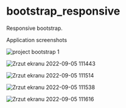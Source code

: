 # bootstrap_responsive
Responsive bootstrap.



Application screenshots

![project bootstrap 1](https://user-images.githubusercontent.com/32261508/188414537-496c82de-cf26-43dc-a1df-b99fb37d0f71.jpg)

![Zrzut ekranu 2022-09-05 111443](https://user-images.githubusercontent.com/32261508/188414562-ee9d4c57-ff79-463d-a584-95d675f20335.jpg)

![Zrzut ekranu 2022-09-05 111514](https://user-images.githubusercontent.com/32261508/188414581-686f4b64-6ad9-4b27-982c-91a80ca6c009.jpg)




![Zrzut ekranu 2022-09-05 111538](https://user-images.githubusercontent.com/32261508/188414598-d5330301-c7a1-4442-b699-e00e6ec03691.jpg)


![Zrzut ekranu 2022-09-05 111616](https://user-images.githubusercontent.com/32261508/188414616-43c2a4dd-ea13-4186-9d8b-f2baac856b6c.jpg)
